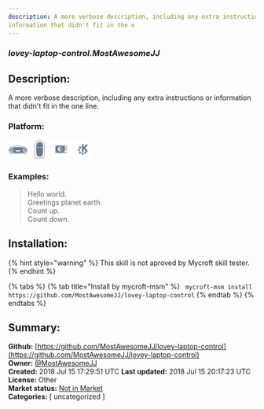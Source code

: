 ```yaml
---
description: A more verbose description, including any extra instructions or
information that didn't fit in the o
---
```


### _lovey-laptop-control.MostAwesomeJJ_  
## Description:  
A more verbose description, including any extra instructions or
information that didn't fit in the one line.  
  
### Platform:  
 ![Mark I](../.gitbook/assets/mark-1-icon.png)  ![Mark II](../.gitbook/assets/mark-2-icon.png)  ![Picroft](../.gitbook/assets/picroft-icon.png)  ![plasmoid](../.gitbook/assets/kde.png)   
### Examples:  
> Hello world.  
> Greetings planet earth.  
> Count up.  
> Count down.  
  
## Installation:  
{% hint style="warning" %}
This skill is not aproved by Mycroft skill tester.
{% endhint %}
    
{% tabs %}
{% tab title="Install by mycroft-msm" %}
``` mycroft-msm install https://github.com/MostAwesomeJJ/lovey-laptop-control```
{% endtab %}
  {% endtabs %}
    
## Summary:  
**Github:** [https://github.com/MostAwesomeJJ/lovey-laptop-control](https://github.com/MostAwesomeJJ/lovey-laptop-control)  
**Owner:** [@MostAwesomeJJ](https://github.com/MostAwesomeJJ)  
**Created:** 2018 Jul 15 17:29:51 UTC  **Last updated:** 2018 Jul 15 20:17:23 UTC  
**License:** Other  
**Market status:** [Not in Market](https://market.mycroft.ai/skill/)  
**Categories:** [ uncategorized ]   
